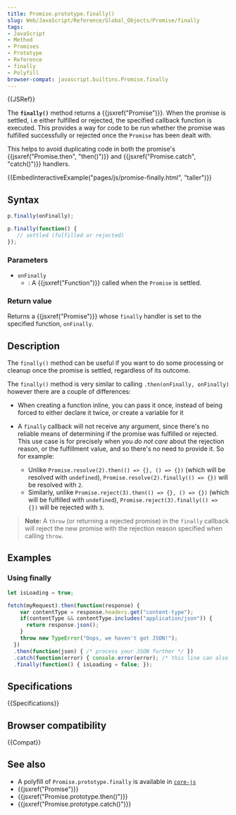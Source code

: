 ```yaml
---
title: Promise.prototype.finally()
slug: Web/JavaScript/Reference/Global_Objects/Promise/finally
tags:
- JavaScript
- Method
- Promises
- Prototype
- Reference
- finally
- Polyfill
browser-compat: javascript.builtins.Promise.finally
---
```

{{JSRef}}

The **`finally()`** method returns a {{jsxref("Promise")}}. When the
promise is settled, i.e either fulfilled or rejected, the specified callback
function is executed. This provides a way for code to be run whether the promise
was fulfilled successfully or rejected once the `Promise` has been dealt with.

This helps to avoid duplicating code in both the promise's
{{jsxref("Promise.then",
  "then()")}} and
{{jsxref("Promise.catch", "catch()")}} handlers.

{{EmbedInteractiveExample("pages/js/promise-finally.html", "taller")}}

## Syntax

```js
p.finally(onFinally);

p.finally(function() {
   // settled (fulfilled or rejected)
});
```

### Parameters

*   `onFinally`
    *   : A {{jsxref("Function")}} called when the `Promise` is settled.

### Return value

Returns a {{jsxref("Promise")}} whose `finally` handler is set to the
specified function, `onFinally`.

## Description

The `finally()` method can be useful if you want to do some processing or
cleanup once the promise is settled, regardless of its outcome.

The `finally()` method is very similar to calling `.then(onFinally, onFinally)`
however there are a couple of differences:

*   When creating a function inline, you can pass it once, instead of being forced
    to either declare it twice, or create a variable for it
*   A `finally` callback will not receive any argument, since there's no reliable
    means of determining if the promise was fulfilled or rejected. This use case
    is for precisely when you *do not care* about the rejection reason, or the
    fulfillment value, and so there's no need to provide it. So for example:

    *   Unlike `Promise.resolve(2).then(() => {}, () => {})` (which will be resolved
        with `undefined`), `Promise.resolve(2).finally(() => {})` will be resolved
        with `2`.
    *   Similarly, unlike `Promise.reject(3).then(() => {}, () => {})` (which will
        be fulfilled with `undefined`), `Promise.reject(3).finally(() => {})` will
        be rejected with `3`.

> **Note:** A `throw` (or returning a rejected promise) in the `finally`
> callback will reject the new promise with the rejection reason specified when
> calling `throw`.

## Examples

### Using finally

```js
let isLoading = true;

fetch(myRequest).then(function(response) {
    var contentType = response.headers.get("content-type");
    if(contentType && contentType.includes("application/json")) {
      return response.json();
    }
    throw new TypeError("Oops, we haven't got JSON!");
  })
  .then(function(json) { /* process your JSON further */ })
  .catch(function(error) { console.error(error); /* this line can also throw, e.g. when console = {} */ })
  .finally(function() { isLoading = false; });
```

## Specifications

{{Specifications}}

## Browser compatibility

{{Compat}}

## See also

*   A polyfill of `Promise.prototype.finally` is available in
    [`core-js`](https://github.com/zloirock/core-js#ecmascript-promise)
*   {{jsxref("Promise")}}
*   {{jsxref("Promise.prototype.then()")}}
*   {{jsxref("Promise.prototype.catch()")}}
